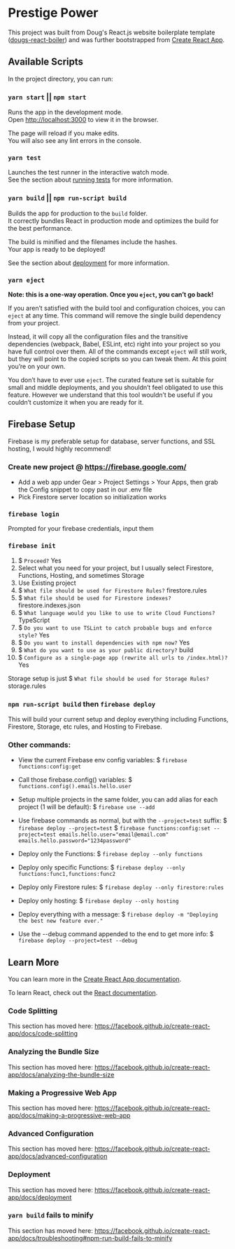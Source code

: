 # Prestige Power

This project was built from Doug's React.js website boilerplate template ([dougs-react-boiler](https://github.com/facebook/create-react-app)) and was further bootstrapped from [Create React App](https://github.com/facebook/create-react-app). 

## Available Scripts

In the project directory, you can run:

### `yarn start` || `npm start`

Runs the app in the development mode.<br />
Open [http://localhost:3000](http://localhost:3000) to view it in the browser.

The page will reload if you make edits.<br />
You will also see any lint errors in the console.

### `yarn test`

Launches the test runner in the interactive watch mode.<br />
See the section about [running tests](https://facebook.github.io/create-react-app/docs/running-tests) for more information.

### `yarn build` || `npm run-script build`

Builds the app for production to the `build` folder.<br />
It correctly bundles React in production mode and optimizes the build for the best performance.

The build is minified and the filenames include the hashes.<br />
Your app is ready to be deployed!

See the section about [deployment](https://facebook.github.io/create-react-app/docs/deployment) for more information.

### `yarn eject`

**Note: this is a one-way operation. Once you `eject`, you can’t go back!**

If you aren’t satisfied with the build tool and configuration choices, you can `eject` at any time. This command will remove the single build dependency from your project.

Instead, it will copy all the configuration files and the transitive dependencies (webpack, Babel, ESLint, etc) right into your project so you have full control over them. All of the commands except `eject` will still work, but they will point to the copied scripts so you can tweak them. At this point you’re on your own.

You don’t have to ever use `eject`. The curated feature set is suitable for small and middle deployments, and you shouldn’t feel obligated to use this feature. However we understand that this tool wouldn’t be useful if you couldn’t customize it when you are ready for it.


## Firebase Setup

Firebase is my preferable setup for database, server functions, and SSL hosting, I would highly recommend!

### Create new project @ https://firebase.google.com/

 - Add a web app under Gear > Project Settings > Your Apps, then grab the Config snippet to copy past in our .env file
 - Pick Firestore server location so initialization works
 
### `firebase login`

Prompted for your firebase credentials, input them

### `firebase init`

  1. $ `Proceed?` Yes
  2. Select what you need for your project, but I usually select Firestore, Functions, Hosting, and sometimes Storage
  3. Use Existing project
  4. $ `What file should be used for Firestore Rules?` firestore.rules
  5. $ `What file should be used for Firestore indexes?` firestore.indexes.json
  6. $ `What language would you like to use to write Cloud Functions?` TypeScript 
  7. $ `Do you want to use TSLint to catch probable bugs and enforce style?` Yes
  8. $ `Do you want to install dependencies with npm now?` Yes
  9. $ `What do you want to use as your public directory?` build
  10. $ `Configure as a single-page app (rewrite all urls to /index.html)?` Yes

Storage setup is just $ `What file should be used for Storage Rules?` storage.rules

### `npm run-script build` then `firebase deploy`

This will build your current setup and deploy everything including Functions, Firestore, Storage, etc rules, and Hosting to Firebase.

### Other commands: 

- View the current Firebase env config variables:
$ `firebase functions:config:get`

- Call those firebase.config() variables:
 $ `functions.config().emails.hello.user`

- Setup multiple projects in the same folder, you can add alias for each project (1 will be default):
 $ `firebase use --add`

- Use firebase commands as normal, but with the `--project=test` suffix: 
 $ `firebase deploy --project=test`
 $ `firebase functions:config:set --project=test emails.hello.user="email@email.com" emails.hello.password="1234password"`

- Deploy only the Functions:
 $ `firebase deploy --only functions`

- Deploy only specific Functions:
 $ `firebase deploy --only functions:func1,functions:func2`

- Deploy only Firestore rules:
 $ `firebase deploy --only firestore:rules`

- Deploy only hosting:
 $ `firebase deploy --only hosting`

- Deploy everything with a message:
 $ `firebase deploy -m "Deploying the best new feature ever."`

- Use the --debug command appended to the end to get more info:
 $ `firebase deploy --project=test --debug`

## Learn More

You can learn more in the [Create React App documentation](https://facebook.github.io/create-react-app/docs/getting-started).

To learn React, check out the [React documentation](https://reactjs.org/).

### Code Splitting

This section has moved here: https://facebook.github.io/create-react-app/docs/code-splitting

### Analyzing the Bundle Size

This section has moved here: https://facebook.github.io/create-react-app/docs/analyzing-the-bundle-size

### Making a Progressive Web App

This section has moved here: https://facebook.github.io/create-react-app/docs/making-a-progressive-web-app

### Advanced Configuration

This section has moved here: https://facebook.github.io/create-react-app/docs/advanced-configuration

### Deployment

This section has moved here: https://facebook.github.io/create-react-app/docs/deployment

### `yarn build` fails to minify

This section has moved here: https://facebook.github.io/create-react-app/docs/troubleshooting#npm-run-build-fails-to-minify


